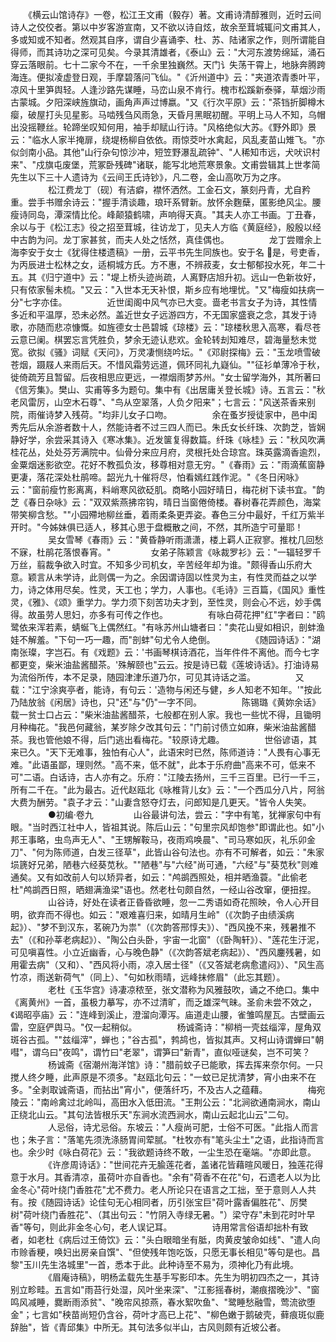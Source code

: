 <!-- { "loadSidebar": true } -->
　　《横云山馆诗存》一卷，松江王文甫（毅存）著。文甫诗清醇雅则，近时云间诗人之佼佼者。第以中岁客游宣南，又不欲以诗自炫，故余至茸城辄问文甫其人，多或知或不知者。然观其自序，谓自少喜诵李、杜、苏、陆诸家之作，则所谓能自得师，而其诗功之深可见矣。今录其清雄者，《泰山》云："大河东渡势绵延，涌石穿云落眼前。七十二家今不在，一千余里独巍然。天门讠失荡干霄上，地脉奔腾跨海连。便拟凌虚登日观，手摩碧落问飞仙。"《沂州道中》云："夹道浓青黍叶平，凉风十里笋舆轻。人逢沙路先谋睡，马峦山泉不肯行。槐市松蹊新泰驿，草烟沙雨古蒙城。夕阳深峡旌旗动，画角声声过博嬴。"又《行次平原》云："茶铛折脚樽木瘿，破屋打头见星影。马啮残刍风雨急，天昏月黑眠初醒。平明上马人不知，乌帽出没摇鞭丝。轮蹄坐叹知何用，袖手却赋山行诗。"风格绝似大苏。《野外即》景云："临水人家半掩扉，绕堤杨柳自依依。雨惊茭叶水禽起，风乱麦苗山雉飞。"亦似剑南小品。其他"山行杂句惊沙冲，短笠野瀑乱疏钟"、"人稀知市远，犬吠识村来"、"戍旗屯废堡，荒冢卧残碑"诸联，能写北地荒寒景象。文甫尝辑其上世孝简先生以下三十人遗诗为《云间王氏诗钞》，凡二卷，金山高吹万为之序。
　　
　　松江费龙丁（砚）有洁癖，襟怀洒然。工金石文，篆刻丹青，尤自矜重。尝手书赠余诗云："握手清谈趣，琅玕系臂新。放怀余麴蘖，匿影绝风尘。腰瘦诗同岛，潭深情比伦。峰颠猿鹤啸，声响得天真。"其夫人亦工书画。丁丑春，余以与于《松江志》役之招至茸城，往访龙丁，见夫人方临《黄庭经》，殷殷以经中古韵为问。龙丁家甚贫，而夫人处之恬然，真佳偶也。
　　
　　龙丁尝赠余上海李安于女士《犹得住楼遗稿》一册，云平书先生同族也。安于名  是，号吏香，为丙辰进士松林之女，适桐城方氏。方不惠，不辨菽麦，女士郁郁投水死，年二十五。其《归宁道中》云："堤上桥头迹尚疏，人离野店旭升初。远山一色新妆好，只有侬家髻未梳。"又云："入世本无天补恨，斯乡应有地埋忧。"又"梅瘦如扶病一分"七字亦佳。
　　
　　近世闺阁中风气亦已大变。啬老书言女子为诗，其性情多近和平温厚，恐未必然。盖近世女子远游四方，不无国家盛衰之念，其发于诗歌，亦随而悲凉慷慨。如旌德女士邑碧城《琼楼》云："琼楼秋思入高寒，看尽苍云意已阑。棋罢忘言凭胜负，梦余无迹认悲欢。金轮转刦知难尽，碧海量愁未觉宽。欲拟《骚》词赋《天问》，万灵凄恻绕吟坛。"《邓尉探梅》云："玉龙喷雪破苍烟，蹑屐人来雨后天。不惜风霜劳远道，佩环同礼九嶷仙。""征衫单薄冷于秋，徙倚疏芳且暂留。后夜相思应更远，一襟烟雨梦苏州。"女士留学海外，其所著曰《信芳集》。樊山、实甫等多为题句。集中有《出居庸关登长城》诗。五言云："秋老风雷厉，山空木石尊"、"鸟从空翠落，人负夕阳来"；七言云："风送茶香来别院，雨催诗梦入残荷。"均非儿女子口吻。
　　
　　余在蚤岁授徒家中，邑中闺秀先后从余游者数十人，然能诗者不过三四人而已。朱氏女长纤珠、次韵芝，皆娴静好学，余尝采其诗入《寒冰集》。近发箧复得数篇。纤珠《咏桂》云："秋风吹满桂花丛，处处芬芳满院中。仙骨分来应月府，灵根托处合琼宫。珠英露滴香逾烈，金粟烟迷影欲空。花好不教孤负汝，移尊相对意无穷。"《春雨》云："雨滴蕉窗静更凄，落花深处杜鹃啼。韶光九十催将尽，怕看嫣红践作泥。"《冬日闲咏》云："窗前瘦竹影离离，料峭寒风欲砭肌。商略小园好晴日，梅花树下读书宜。"韵芝《春日杂咏》云："双双紫燕拂帘钩，晴日当窗倦倚楼。春树春花弄颜色，海棠带笑柳含愁。""小园殢地柳丝垂，着雨柔条更弄姿。春色三分中最好，千红万紫半开时。"今姊妹俱已适人，移其心思于盘概散之间，不然，其所造宁可量耶！
　　
　　吴女雪琴《春雨》云："黄昏静听雨潇潇，楼上羁人正寂寥。推枕几回愁不寐，杜鹃花落恨春宵。"
　　
　　女弟子陈颖言《咏裁罗衫》云："一辐轻罗千万丝，翦裁争欲入时宜。不知多少司机女，辛苦经年却为谁。"颇得香山乐府大意。颖言从未学诗，此则偶一为之。余因谓诗固以性灵为主，有性灵而益之以学力，诗之体用尽矣。性灵，天工也；学力，人事也。《毛诗》三百篇，《国风》重性灵，《雅》、《颂》重学力。学力须下刻苦功夫才到，至性灵，则会心不远，妙手偶得。故虽劳人思妇，亦多有可传之作也。
　　
　　有咏白荷花押"红"字者曰："鸥鹭依来浑若素，蜻蜒飞上偶然红。"有咏苏州山塘者曰："卖花山叟如相识，剖蚌渔娃不解羞。"下句一巧一趣，而"剖蚌"句尤令人绝倒。
　　
　　《随园诗话》："湖南张璨，字岂石。有《戏题》云：'书画琴棋诗酒花，当年件件不离他。而今七字都更变，柴米油盐酱醋茶。'殊解颐也"云云。按是诗已载《莲坡诗话》。打油诗易为流俗所传，本不足录，随园津津乐道乃尔，可见其诗话之滥。
　　
　　又载："江宁涂爽亭者，能诗，有句云：'造物与闲还与健，乡人知老不知年。'"按此乃陆放翁《闲居》诗也，只"还"与"仍"一字不同。
　　
　　陈锡璐《黄妳余话》载一贫士口占云："柴米油盐酱醋茶，七般都在别人家。我也一些忧不得，且锄明月种梅花。"我邑何藏翁，某岁除夕改其句云："门前讨债立如麻，柴米油盐酱醋茶。我也管他娘不得，后门逃出看梅花。"较原诗尤趣。
　　
　　世俗谚语，其来已久。"天下无难事，独怕有心人"，此语宋时已然，陈师道诗："人畏有心事无难。"此语虽鄙，理则然。"高不来，低不就"，此本于乐府曲"高来不可，低来不可"二语。白话诗，古人亦有之。乐府："江陵去扬州，三千三百里。已行一千三，所有二千在。"此为最古。近代赵瓯北《咏椎背儿女》云："一个西瓜分八片，阿翁大费为酬劳。"袁子才云："山妻含怒夺灯去，问郎知是几更天。"皆令人失笑。
　　
　　●初编·卷九
　　
　　山谷最讲句法，尝云："字中有笔，犹禅家句中有眼。"当时西江社中人，皆祖其说。陈后山云："句里宗风却饱参"即谓此也。如"小邦王事略，虫鸟声无人"、"王甥解鞍马，夜雨鸡唤晨"、"司马寒如灰，礼乐卯金刀"、"何为陈师道，白发三径草"，此皆山谷句法也。亦有不可解者，如云："朱家埙篪好兄弟，陋巷六经葵苋秋。""陋巷"与"六经"尚可通，"六经"与"葵苋秋"则难通矣。又有如改前人句以矫异者，如云："鸬鹚西照处，相并晒渔蓑。"此偷老杜"鸬鹚西日照，晒翅满渔梁"语也。然老杜句颇自然，一经山谷改窜，便扭捏。
　　
　　山谷诗，好处在读者正昏昏欲睡，忽一二秀语如奇花照映，令人心开目明，欲弃而不得也。如云："艰难喜归来，如晴月生岭"（《次韵子由绩溪病起》）、"梦不到汉东，茗碗乃为祟"（《次韵答邢惇夫》）、"西风挽不来，残暑推不去"（《和孙莘老病起》）、"陶公白头卧，宇宙一北窗"（《卧陶轩》）、"莲花生汙泥，可见嗔喜性。小立近幽香，心与晚色静"（《次韵答斌老病起》）、"西风鏖残暑，如用霍去病"（又和）、"西风将小雨，凉入居士径"（《又答斌老病愈遣闷》）、"风生高竹凉，雨送新荷气"（同上）、"句如秋雨晴，远峰抹修眉"（此忘其题）。
　　
　　老杜《玉华宫》诗凄凉秾至，张文潜称为风雅鼓吹，诵之不绝口。集中《离黄州》一首，虽极力摹写，亦不过清旷，而乏雄深气昧。圣俞未尝不效之，《谒昭亭庙》云："连峰到溪止，澄溜向潭泻。庙道走山腰，雀雏鸣屋瓦。古壁画云雷，空庭俨舆马。"仅一起稍似。
　　
　　杨诚斋诗："柳梢一壳兹缁滓，屋角双斑谷古孤。""兹缁滓"，蝉也；"谷古孤"，鹁鸪也，皆拟其声。又柯山诗谓蝉曰"朝嘒"，谓乌曰"夜鸣"，谓竹曰"老翠"，谓笋曰"新青"，直似哑谜矣，岂不可笑？
　　
　　杨诚斋《宿潮州海洋馆》诗："腊前蚊子已能歌，挥去挥来奈尔何。一只搅人终夕睡，此声原是不须多。"赵瓯北句云："一蚊已足扰清梦，宵小由来不在多。"全剥取诚斋语，而拈出"宵小"，便落纤巧，不及古人之蕴藉。
　　
　　梅宛陵云："南岭禽过北岭叫，高田水入低田流。"王荆公云："北涧欲通南涧水，南山正绕北山云。"其句法皆根乐天"东涧水流西涧水，南山云起北山云"二句。
　　
　　人忌俗，诗尤忌俗。东坡云："人瘦尚可肥，士俗不可医。"此指人而言也；朱子言："落笔先须洗涤肠胃间荤腻。"杜牧亦有"笔头尘土"之语，此指诗而言也。余少时《咏白荷花》云："我欲题诗终不敢，一尘生恐在毫端。"亦即此意。
　　
　　《许彦周诗话》："世间花卉无腧莲花者，盖诸花皆藉暄风暖日，独莲花得意于水月。其香清凉，虽荷叶亦自香也。"余有"荷香不在花"句，石遗老人以为比金冬心"荷叶绕门香胜花"尤不费力。老人所论只在语言之工拙，至于意则人人共有。按《随园诗话》论佳句无心相同者，历引张宝巨"荷叶露香偏胜花"、厉樊树"荷叶绕门香胜花"、（其出句云："竹阴入寺绿无暑。"）梁守存"未到花时叶早香"等句，则此非金冬心句，老人误记耳。
　　
　　诗用常言俗语却拙朴有致者，如老杜《病后过王倚饮》云："头白眼暗坐有胝，肉黄皮皱命如线"、"遣人向市赊香粳，唤妇出房亲自馔"、"但使残年饱吃饭，只愿无事长相见"等句是也。昌黎"玉川先生洛城里"一首，悉本于此。此种诗至不易为，须神化乃有此境。
　　
　　《眉庵诗稿》，明杨孟载先生基手写影印本。先生为明初四杰之一，其诗别立畛畦。五言如"雨苔行处湿，风叶坐来深"、"江影摇春树，潮痕摺晚沙"、"窗鸣风减睡，爨断雨添贫"、"晚帘风掠燕，春水絮吹鱼"、"鹭睡愁融雪，莺流欲堕金"；七言如"秧苗尚短仍含谷，荷叶才高已上花"、"柳色嫩于鹅破壳，藓痕斑似鹿辞胎"，皆《青邱集》中所无。其句法多似半山，古风则颇有近坡公者。
　　
